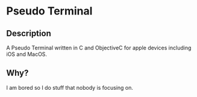 # Pseudo Terminal
## Description
A Pseudo Terminal written in C and ObjectiveC for apple devices including iOS and MacOS.
## Why?
I am bored so I do stuff that nobody is focusing on.
